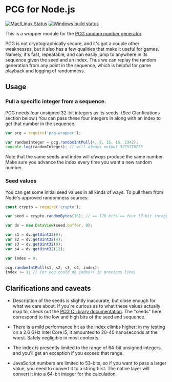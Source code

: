 # PCG for Node.js

[![Mac/Linux Status](https://travis-ci.org/sjml/pcg-wrapper.svg?branch=master)](https://travis-ci.org/sjml/pcg-wrapper)
[![Windows build status](https://ci.appveyor.com/api/projects/status/36yvs70egyhwvevt?svg=true)](https://ci.appveyor.com/project/sjml/pcg-wrapper)

This is a wrapper module for the [PCG random number generator](http://www.pcg-random.org).

PCG is not cryptographically secure, and it's got a couple other weaknesses,
but it also has a few qualities that make it useful for games. Namely, it's fast,
repeatable, and can easily jump to anywhere in its sequence given the seed and 
an index. Thus we can replay the random generation from any point in the sequence,
which is helpful for game playback and logging of randomness. 

## Usage
### Pull a specific integer from a sequence. 
PCG needs four unsigned 32-bit integers as its seeds. (See Clarifications 
section below.)  You can pass these four integers in along with an index to 
get that number in the sequence. 

```js
var pcg = require('pcg-wrapper');

var randomInteger = pcg.randomIntPull(4, 8, 15, 16, 2342);
console.log(randomInteger); // will always output 3275776275
```

Note that the same seeds and index will *always* produce the same number. Make 
sure you advance the index every time you want a new random number. 

### Seed values
You can get some initial seed values in all kinds of ways. To pull them from
Node's approved randomness sources: 

```js
const crypto = require('crypto');

var seed = crypto.randomBytes(16); // == 128 bits == four 32-bit integers

var dv = new DataView(seed.buffer, 0);

var s1 = dv.getUint32(0);
var s2 = dv.getUint32(4);
var s3 = dv.getUint32(8);
var s4 = dv.getUint32(12);

var index = 0;

pcg.randomIntPull(s1, s2, s3, s4, index);
index += 1; // (or you could do index++ in previous line)
```

## Clarifications and caveats
* Description of the seeds is slightly inaccurate, but close enough for what we 
  care about. If you're  curious as to what these values actually map to, check 
  out the [PCG C library documentation](http://www.pcg-random.org/using-pcg-c.html).
  The "seeds" here correspond to the low and high bits of the seed and sequence.

* There is a mild performance hit as the index climbs higher; in my testing on a 
  2.6 GHz Intel Core i5, it amounted to 20-40 nanoseconds at the worst. Safely
  negligible in most contexts. 

* The index is presently limited to the range of 64-bit unsigned integers, and 
  you'll get an exception if you exceed that range.

* JavaScript numbers are limited to 53-bits, so if you want to pass a larger value,
  you need to convert it to a string first. The native layer will convert it into
  a 64-bit integer for the calculation.
